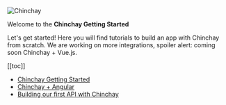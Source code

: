 ![Chinchay](https://chinchay-docs.herokuapp.com/assets/banner-getting-started.png)

Welcome to the **Chinchay Getting Started**


Let's get started! Here you will find tutorials to build an app with Chinchay from scratch. We are working on more integrations, spoiler alert: coming soon Chinchay + Vue.js.


[[toc]]
*  [Chinchay Getting Started](./ejs.html)
*  [Chinchay + Angular](./angular.html)
*  [Building our first API with Chinchay](./apiMiddleware.html)

